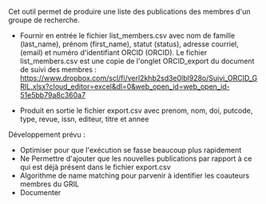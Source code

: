 Cet outil permet de produire une liste des publications des membres d'un groupe de recherche.

- Fournir en entrée le fichier list_members.csv avec nom de famille (last_name), prénom (first_name), statut (status), adresse courriel, (email) et numéro d'identifiant ORCID (ORCID). Le fichier list_members.csv est une copie de l'onglet ORCID_export du document de suivi des membres :
https://www.dropbox.com/scl/fi/verl2khb2sd3e0lbl928o/Suivi_ORCID_GRIL.xlsx?cloud_editor=excel&dl=0&web_open_id=web_open_id-51e5bb79a8c360a7

- Produit en sortie le fichier export.csv avec prenom, nom, doi, putcode, type, revue, issn, editeur, titre et annee

Développement prévu :

- Optimiser pour que l'exécution se fasse beaucoup plus rapidement
- Ne Permettre d'ajouter que les nouvelles publications par rapport à ce qui est déjà présent dans le fichier export.csv
- Algorithme de name matching pour parvenir à identifier les coauteurs membres du GRIL
- Documenter
